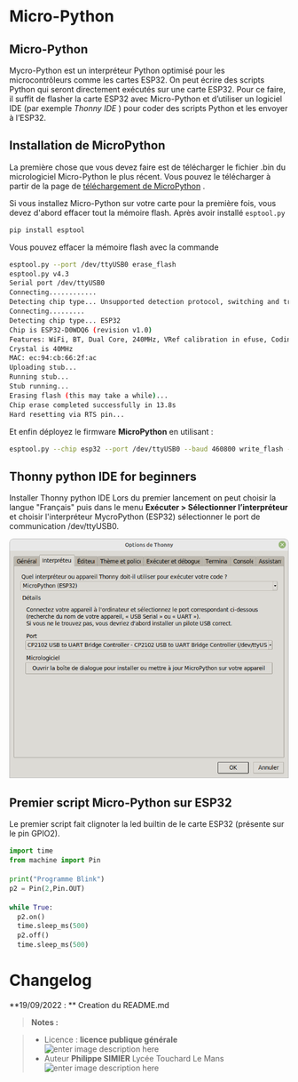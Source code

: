 ﻿# Micro-Python

## Micro-Python 

Mycro-Python est un interpréteur Python optimisé pour les microcontrôleurs comme les cartes ESP32. On peut écrire des scripts Python qui seront directement exécutés sur une carte ESP32. Pour ce faire, il suffit de flasher la carte ESP32 avec Micro-Python  et d’utiliser un logiciel IDE (par exemple _Thonny IDE_ ) pour coder des scripts Python et les envoyer à l’ESP32.

## Installation de MicroPython

La première chose que vous devez faire est de télécharger le fichier .bin du micrologiciel Micro-Python le plus récent.  Vous pouvez le télécharger à partir de la page de [téléchargement de MicroPython](https://micropython.org/download/esp32/) .

Si vous installez Micro-Python sur votre carte pour la première fois, vous devez d'abord effacer tout la mémoire  flash.
Après avoir installé `esptool.py`
```bash
pip install esptool
```
Vous pouvez effacer la mémoire flash avec la commande
```bash
esptool.py --port /dev/ttyUSB0 erase_flash
esptool.py v4.3
Serial port /dev/ttyUSB0
Connecting............
Detecting chip type... Unsupported detection protocol, switching and trying again...
Connecting.........
Detecting chip type... ESP32
Chip is ESP32-D0WDQ6 (revision v1.0)
Features: WiFi, BT, Dual Core, 240MHz, VRef calibration in efuse, Coding Scheme None
Crystal is 40MHz
MAC: ec:94:cb:66:2f:ac
Uploading stub...
Running stub...
Stub running...
Erasing flash (this may take a while)...
Chip erase completed successfully in 13.8s
Hard resetting via RTS pin...


```
Et enfin déployez le firmware **MicroPython** en utilisant :

```bash
esptool.py --chip esp32 --port /dev/ttyUSB0 --baud 460800 write_flash -z 0x1000 esp32-20220618-v1.19.1.bin
```
## Thonny python IDE for beginners

Installer Thonny python IDE
Lors du premier lancement on peut choisir la langue "Français"
puis dans le menu **Exécuter > Sélectionner l’interpréteur** et  choisir l'interpréteur MycroPython (ESP32) 
sélectionner le port de communication /dev/ttyUSB0.

![le clavier](/21_carte_clavier_snir/04_Micro_Python/Options_interpreteur.png) 

## Premier script Micro-Python sur ESP32

Le premier script fait clignoter la led builtin de le carte ESP32 (présente sur le pin GPIO2).
```python
import time
from machine import Pin

print("Programme Blink")
p2 = Pin(2,Pin.OUT)

while True:
  p2.on()
  time.sleep_ms(500)
  p2.off()
  time.sleep_ms(500)
```



# Changelog

**19/09/2022 : ** Creation du README.md 

> **Notes :**


> - Licence : **licence publique générale** ![enter image description here](https://img.shields.io/badge/licence-GPL-green.svg)
> - Auteur **Philippe SIMIER** Lycée Touchard Le Mans
>  ![enter image description here](https://img.shields.io/badge/built-passing-green.svg)
<!-- TOOLBOX 
